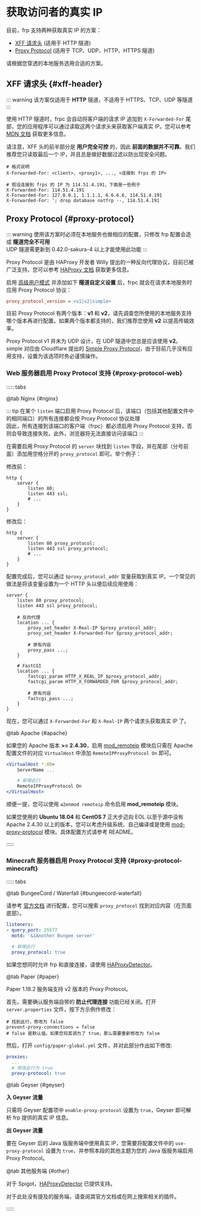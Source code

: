 # 获取访问者的真实 IP

目前，frp 支持两种获取真实 IP 的方案：

- [XFF 请求头](#xff-header) (适用于 HTTP 隧道)
- [Proxy Protocol](#proxy-protocol) (适用于 TCP、UDP、HTTP、HTTPS 隧道)

请根据您穿透的本地服务选用合适的方案。

## XFF 请求头 {#xff-header}

::: warning
该方案仅适用于 **HTTP** 隧道，不适用于 HTTPS、TCP、UDP 等隧道
:::

使用 HTTP 隧道时，frpc 会自动将客户端的请求 IP 追加到 `X-Forwarded-For` 尾部，您的应用程序可以通过读取这两个请求头来获取客户端真实 IP。您可以参考 [MDN 文档](https://developer.mozilla.org/zh-CN/docs/Web/HTTP/Headers/X-Forwarded-For) 获取更多信息。

请注意，XFF 头的前半部分是 **用户完全可控** 的，因此 **前面的数据并不可靠**。我们推荐您只读取最后一个 IP，并且总是做好数据过滤以防出现安全问题。

```http
# 格式说明
X-Forwarded-For: <client>, <proxy1>, ..., <连接到 frps 的 IP>

# 假设连接到 frps 的 IP 为 114.51.4.191，下面是一些例子
X-Forwarded-For: 114.51.4.191
X-Forwarded-For: 127.0.0.1, 1.1.1.1, 6.6.6.6, 114.51.4.191
X-Forwarded-For: '; drop database natfrp --, 114.51.4.191
```

## Proxy Protocol {#proxy-protocol}

::: warning
使用该方案时必须在本地服务也做相应的配置，只修改 frp 配置会造成 **隧道完全不可用**  
UDP 隧道需更新到 0.42.0-sakura-4 以上才能使用此功能
:::

Proxy Protocol 是由 HAProxy 开发者 Willy 提出的一种反向代理协议，目前已被广泛支持。您可以参考 [HAProxy 文档](http://www.haproxy.org/download/1.8/doc/proxy-protocol.txt) 获取更多信息。

启用 [高级用户模式](/geek.md#advanced-mode) 并添加如下 **隧道自定义设置** 后，frpc 就会在请求本地服务时应用 Proxy Protocol 协议：

```ini
proxy_protocol_version = <v1|v2|simple>
```

目前 Proxy Protocol 有两个版本：**v1** 和 **v2**，请先调查您所使用的本地服务支持哪个版本再进行配置。如果两个版本都支持的，我们推荐您使用 **v2** 以提高传输效率。

Proxy Protocol v1 并未为 UDP 设计，在 UDP 隧道中您总是应该使用 **v2**。simple 对应由 Cloudflare 提出的 [Simple Proxy Protocol](https://developers.cloudflare.com/spectrum/reference/simple-proxy-protocol-header/)，由于目前几乎没有应用支持，设置为该选项时务必谨慎操作。

### Web 服务器启用 Proxy Protocol 支持 {#proxy-protocol-web}

::::: tabs

@tab Nginx {#nginx}

::: tip
在某个 `listen` 端口启用 Proxy Protocol 后，该端口（包括其他配置文件中的相同端口）的所有连接都会按 Proxy Protocol 协议处理  
因此，所有连接到该端口的客户端（frpc）都必须启用 Proxy Protocol 支持，否则会导致连接失败。此外，浏览器将无法直接访问该端口
:::

在需要启用 Proxy Protocol 的 `server` 块找到 `listen` 字段，并在尾部（分号前面）添加用空格分开的 `proxy_protocol` 即可。举个例子：

<div class="natfrp-side-by-side"><div>

修改前：

```nginx
http {
    server {
        listen 80;
        listen 443 ssl;
        # ...
    }
}
```

</div><div>

修改后：

```nginx
http {
    server {
        listen 80 proxy_protocol;
        listen 443 ssl proxy_protocol;
        # ...
    }
}
```

</div></div>

配置完成后，您可以通过 `$proxy_protocol_addr` 变量获取到真实 IP。一个常见的做法是将该变量设置为一个 HTTP 头以便后续应用使用：

```nginx
server {
    listen 80 proxy_protocol;
    listen 443 ssl proxy_protocol;

    # 反向代理
    location ... {
        proxy_set_header X-Real-IP $proxy_protocol_addr;
        proxy_set_header X-Forwarded-For $proxy_protocol_addr;

        # 原有内容
        proxy_pass ...;
    }

    # FastCGI
    location ... {
        fastcgi_param HTTP_X_REAL_IP $proxy_protocol_addr;
        fastcgi_param HTTP_X_FORWARDED_FOR $proxy_protocol_addr;

        # 原有内容
        fastcgi_pass ...;
    }
}
```

现在，您可以通过 `X-Forwarded-For` 和 `X-Real-IP` 两个请求头获取真实 IP 了。

@tab Apache {#apache}

如果您的 Apache 版本 **>= 2.4.30**，启用 [mod_remoteip](https://httpd.apache.org/docs/current/mod/mod_remoteip.html#remoteipproxyprotocol) 模块后只需在 Apache 配置文件的对应 `VirtualHost` 中添加 `RemoteIPProxyProtocol On` 即可。

```apache
<VirtualHost *:80>
    ServerName ...

    # 新增此行
    RemoteIPProxyProtocol On
</VirtualHost>
```

顺便一提，您可以使用 `a2enmod remoteip` 命令启用 **mod_remoteip** 模块。

如果您使用的 **Ubuntu 18.04** 和 **CentOS 7** 正大步迈向 EOL 以至于源中没有 Apache 2.4.30 以上的版本，您可以考虑升级系统、自己编译或是使用 [mod-proxy-protocol](https://github.com/roadrunner2/mod-proxy-protocol/) 模块。具体配置方式请参考 README。

:::::

### Minecraft 服务器启用 Proxy Protocol 支持 {#proxy-protocol-minecraft}

::::: tabs

@tab BungeeCord / Waterfall {#bungeecord-waterfall}

请参考 [官方文档](https://www.spigotmc.org/wiki/bungeecord-configuration-guide/) 进行配置，您可以搜索 `proxy_protocol` 找到对应内容（在页面底部）。

```yaml
listeners:
- query_port: 25577
  motd: '&1Another Bungee server'

  # 新增此行
  proxy_protocol: true
```

如果您想同时允许 frp 和直接连接，请使用 [HAProxyDetector](https://github.com/andylizi/haproxy-detector)。

@tab Paper {#paper}

Paper 1.18.2 服务端支持 v2 版本的 Proxy Protocol。

首先，需要确认服务端自带的 **防止代理连接** 功能已经关闭。打开 `server.properties` 文件，按下方示例作修改：

```properties
# 找到此行，修改为 false
prevent-proxy-connections = false
# false 是默认值。如果您将其调为了 true，那么需要重新修改为 false
```

然后，打开 `config/paper-global.yml` 文件，并对此部分作出如下修改:

```yml
proxies:
  ...
  # 修改此行为 true
  proxy-protocol: true
```

@tab Geyser {#geyser}

**入 Geyser 流量**

只需将 Geyser 配置项中 `enable-proxy-protocol` 设置为 `true`，Geyser 即可解析 frp 提供的真实 IP 信息。

**出 Geyser 流量**

要在 Geyser 后的 Java 版服务端中使用真实 IP，您需要将配置文件中的 `use-proxy-protocol` 设置为 `true`，并参照本段的其他主题为您的 Java 版服务端启用 Proxy Protocol。

@tab 其他服务端 {#other}

对于 Spigot，[HAProxyDetector](https://github.com/andylizi/haproxy-detector) 已提供支持。

对于此处没有提及的服务端，请查阅其官方文档或在网上搜索相关的插件。

:::::
